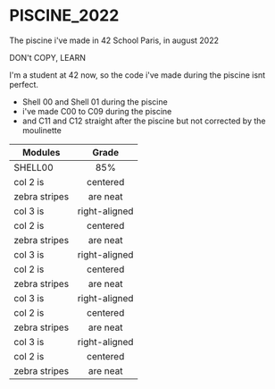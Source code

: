 # PISCINE_2022
The piscine i've made in 42 School Paris, in august 2022

DON't COPY, LEARN

I'm a student at 42 now, so the code i've made during the piscine isnt perfect. 

- Shell 00 and Shell 01 during the piscine
- i've made C00 to C09 during the piscine 
- and C11 and C12 straight after the piscine but not corrected by the moulinette

| Modules       | Grade         | 
| ------------- |:-------------:|
| SHELL00       | 85%           |
| col 2 is      | centered      |
| zebra stripes | are neat      |
| col 3 is      | right-aligned |
| col 2 is      | centered      |
| zebra stripes | are neat      |
| col 3 is      | right-aligned |
| col 2 is      | centered      |
| zebra stripes | are neat      |
| col 3 is      | right-aligned |
| col 2 is      | centered      |
| zebra stripes | are neat      |
| col 3 is      | right-aligned |
| col 2 is      | centered      |
| zebra stripes | are neat      |
